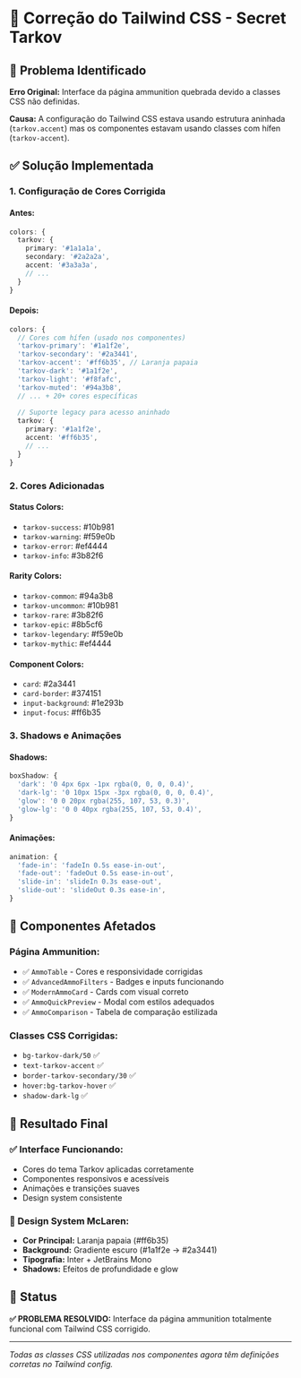 # 🎨 Correção do Tailwind CSS - Secret Tarkov

## 🎯 Problema Identificado

**Erro Original:** Interface da página ammunition quebrada devido a classes CSS não definidas.

**Causa:** A configuração do Tailwind CSS estava usando estrutura aninhada (`tarkov.accent`) mas os componentes estavam usando classes com hífen (`tarkov-accent`).

## ✅ Solução Implementada

### **1. Configuração de Cores Corrigida**

#### **Antes:**
```typescript
colors: {
  tarkov: {
    primary: '#1a1a1a',
    secondary: '#2a2a2a',
    accent: '#3a3a3a',
    // ...
  }
}
```

#### **Depois:**
```typescript
colors: {
  // Cores com hífen (usado nos componentes)
  'tarkov-primary': '#1a1f2e',
  'tarkov-secondary': '#2a3441',
  'tarkov-accent': '#ff6b35', // Laranja papaia
  'tarkov-dark': '#1a1f2e',
  'tarkov-light': '#f8fafc',
  'tarkov-muted': '#94a3b8',
  // ... + 20+ cores específicas
  
  // Suporte legacy para acesso aninhado
  tarkov: {
    primary: '#1a1f2e',
    accent: '#ff6b35',
    // ...
  }
}
```

### **2. Cores Adicionadas**

#### **Status Colors:**
- `tarkov-success`: #10b981
- `tarkov-warning`: #f59e0b  
- `tarkov-error`: #ef4444
- `tarkov-info`: #3b82f6

#### **Rarity Colors:**
- `tarkov-common`: #94a3b8
- `tarkov-uncommon`: #10b981
- `tarkov-rare`: #3b82f6
- `tarkov-epic`: #8b5cf6
- `tarkov-legendary`: #f59e0b
- `tarkov-mythic`: #ef4444

#### **Component Colors:**
- `card`: #2a3441
- `card-border`: #374151
- `input-background`: #1e293b
- `input-focus`: #ff6b35

### **3. Shadows e Animações**

#### **Shadows:**
```typescript
boxShadow: {
  'dark': '0 4px 6px -1px rgba(0, 0, 0, 0.4)',
  'dark-lg': '0 10px 15px -3px rgba(0, 0, 0, 0.4)',
  'glow': '0 0 20px rgba(255, 107, 53, 0.3)',
  'glow-lg': '0 0 40px rgba(255, 107, 53, 0.4)',
}
```

#### **Animações:**
```typescript
animation: {
  'fade-in': 'fadeIn 0.5s ease-in-out',
  'fade-out': 'fadeOut 0.5s ease-in-out',
  'slide-in': 'slideIn 0.3s ease-out',
  'slide-out': 'slideOut 0.3s ease-in',
}
```

## 🎯 Componentes Afetados

### **Página Ammunition:**
- ✅ `AmmoTable` - Cores e responsividade corrigidas
- ✅ `AdvancedAmmoFilters` - Badges e inputs funcionando
- ✅ `ModernAmmoCard` - Cards com visual correto
- ✅ `AmmoQuickPreview` - Modal com estilos adequados
- ✅ `AmmoComparison` - Tabela de comparação estilizada

### **Classes CSS Corrigidas:**
- `bg-tarkov-dark/50` ✅
- `text-tarkov-accent` ✅
- `border-tarkov-secondary/30` ✅
- `hover:bg-tarkov-hover` ✅
- `shadow-dark-lg` ✅

## 🚀 Resultado Final

### **✅ Interface Funcionando:**
- Cores do tema Tarkov aplicadas corretamente
- Componentes responsivos e acessíveis
- Animações e transições suaves
- Design system consistente

### **🎨 Design System McLaren:**
- **Cor Principal:** Laranja papaia (#ff6b35)
- **Background:** Gradiente escuro (#1a1f2e → #2a3441)
- **Tipografia:** Inter + JetBrains Mono
- **Shadows:** Efeitos de profundidade e glow

## 📝 Status

**✅ PROBLEMA RESOLVIDO:** Interface da página ammunition totalmente funcional com Tailwind CSS corrigido.

---

*Todas as classes CSS utilizadas nos componentes agora têm definições corretas no Tailwind config.*
